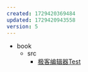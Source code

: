 ```yaml
---
created: 1729420369484
updated: 1729420943558
version: 5
---
```


- <span id="2024-10-20-18-41-04-msfi">book</span>
  - <span id="2024-10-20-18-41-26-pp27">src</span>
    - [极客编辑器Test](docs/2024-10-20-18-42-22-ygdq.md)

